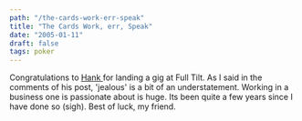 ```yaml
---
path: "/the-cards-work-err-speak"
title: "The Cards Work, err, Speak"
date: "2005-01-11"
draft: false
tags: poker
---
```

Congratulations to <a href="http://cardsspeak.servebeer.com/archives/the_next_chapter.html">Hank </a>for landing a gig at Full Tilt. As I said in the comments of his post, 'jealous' is a bit of an understatement. Working in a business one is passionate about is huge. Its been quite a few years since I have done so (sigh). Best of luck, my friend.

